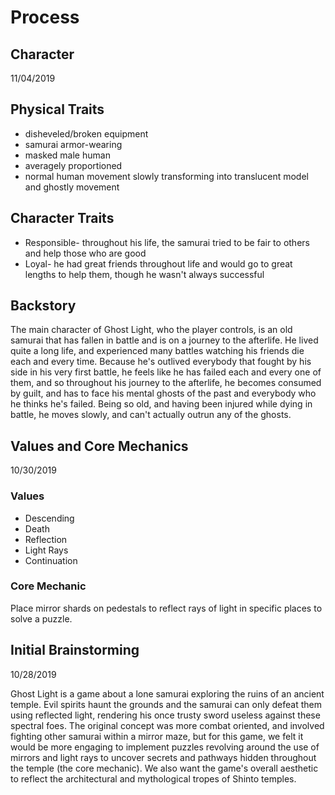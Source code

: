 # Process

## Character
11/04/2019  
## Physical Traits
* disheveled/broken equipment
* samurai armor-wearing
* masked male human
* averagely proportioned 
* normal human movement slowly transforming into translucent model and ghostly movement
## Character Traits
* Responsible- throughout his life, the samurai tried to be fair to others and help those who are good
* Loyal- he had great friends throughout life and would go to great lengths to help them, though he wasn't always successful
## Backstory
The main character of Ghost Light, who the player controls, is an old samurai that has fallen in battle and is on a journey to the afterlife. He lived quite a long life, and experienced many battles watching his friends die each and every time. Because he's outlived everybody that fought by his side in his very first battle, he feels like he has failed each and every one of them, and so throughout his journey to the afterlife, he becomes consumed by guilt, and has to face his mental ghosts of the past and everybody who he thinks he's failed. Being so old, and having been injured while dying in battle, he moves slowly, and can't actually outrun any of the ghosts. 

## Values and Core Mechanics
10/30/2019  
### Values
* Descending
* Death
* Reflection
* Light Rays
* Continuation
### Core Mechanic
Place mirror shards on pedestals to reflect rays of light in specific places to solve a puzzle.

## Initial Brainstorming
10/28/2019  

Ghost Light is a game about a lone samurai exploring the ruins of an ancient temple. Evil spirits haunt the grounds and the samurai can only defeat them using reflected light, rendering his once trusty sword useless against these spectral foes. The original concept was more combat oriented, and involved fighting other samurai within a mirror maze, but for this game, we felt it would be more engaging to implement puzzles revolving around the use of mirrors and light rays to uncover secrets and pathways hidden throughout the temple (the core mechanic). We also want the game's overall aesthetic to reflect the architectural and mythological tropes of Shinto temples.
